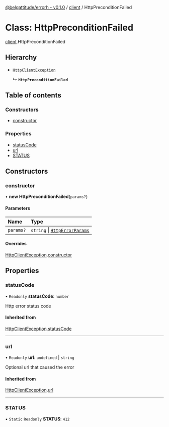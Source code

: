[@belgattitude/errorh - v0.1.0](../README.md) / [client](../modules/client.md) / HttpPreconditionFailed

# Class: HttpPreconditionFailed

[client](../modules/client.md).HttpPreconditionFailed

## Hierarchy

- [`HttpClientException`](base.HttpClientException.md)

  ↳ **`HttpPreconditionFailed`**

## Table of contents

### Constructors

- [constructor](client.HttpPreconditionFailed.md#constructor)

### Properties

- [statusCode](client.HttpPreconditionFailed.md#statuscode)
- [url](client.HttpPreconditionFailed.md#url)
- [STATUS](client.HttpPreconditionFailed.md#status)

## Constructors

### constructor

• **new HttpPreconditionFailed**(`params?`)

#### Parameters

| Name      | Type                                                                 |
| :-------- | :------------------------------------------------------------------- |
| `params?` | `string` \| [`HttpErrorParams`](../modules/types.md#httperrorparams) |

#### Overrides

[HttpClientException](base.HttpClientException.md).[constructor](base.HttpClientException.md#constructor)

## Properties

### statusCode

• `Readonly` **statusCode**: `number`

Http error status code

#### Inherited from

[HttpClientException](base.HttpClientException.md).[statusCode](base.HttpClientException.md#statuscode)

---

### url

• `Readonly` **url**: `undefined` \| `string`

Optional url that caused the error

#### Inherited from

[HttpClientException](base.HttpClientException.md).[url](base.HttpClientException.md#url)

---

### STATUS

▪ `Static` `Readonly` **STATUS**: `412`
